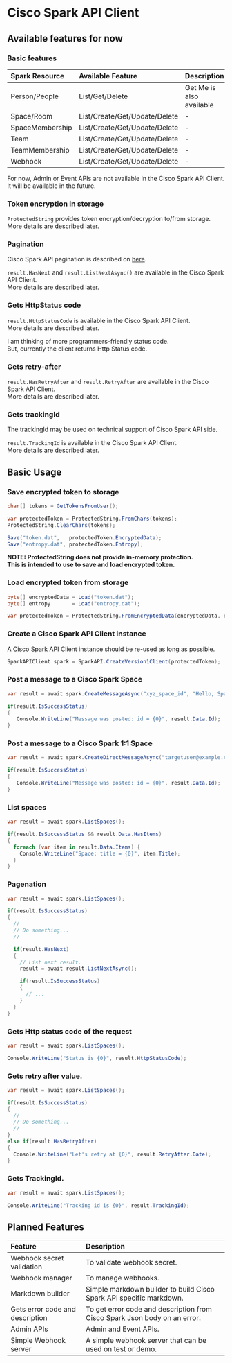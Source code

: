 # Cisco Spark API Client

## Available features for now

### Basic features

| Spark Resource | Available Feature | Description |
| :-------------- | :---------------------------- | :----------------------- |
| Person/People   | List/Get/Delete               | Get Me is also available |
| Space/Room      | List/Create/Get/Update/Delete | -                        |
| SpaceMembership | List/Create/Get/Update/Delete | -                        |
| Team            | List/Create/Get/Update/Delete | -                        |
| TeamMembership  | List/Create/Get/Update/Delete | -                        |
| Webhook         | List/Create/Get/Update/Delete | -                        |

For now, Admin or Event APIs are not available in the Cisco Spark API Client.  
It will be available in the future.

### Token encryption in storage
`ProtectedString` provides token encryption/decryption to/from storage.  
More details are described later.

### Pagination

Cisco Spark API pagination is described on [here](https://developer.ciscospark.com/pagination.html).

`result.HasNext` and `result.ListNextAsync()` are available in the Cisco Spark API Client.  
More details are described later.

### Gets HttpStatus code

`result.HttpStatusCode` is available in the Cisco Spark API Client.  
More details are described later.

I am thinking of more programmers-friendly status code.  
But, currently the client returns Http Status code.

### Gets retry-after

`result.HasRetryAfter` and `result.RetryAfter` are available in the Cisco Spark API Client.  
More details are described later.

### Gets trackingId

The trackingId may be used on technical support of Cisco Spark API side.

`result.TrackingId` is available in the Cisco Spark API Client.  
More details are described later.



## Basic Usage

### Save encrypted token to storage

``` csharp
char[] tokens = GetTokensFromUser();

var protectedToken = ProtectedString.FromChars(tokens);
ProtectedString.ClearChars(tokens);

Save("token.dat",   protectedToken.EncryptedData);
Save("entropy.dat", protectedToken.Entropy);
```

**NOTE: ProtectedString does not provide in-memory protection.  
This is intended to use to save and load encrypted token.**


### Load encrypted token from storage

``` csharp
byte[] encryptedData = Load("token.dat");
byte[] entropy       = Load("entropy.dat");

var protectedToken = ProtectedString.FromEncryptedData(encryptedData, entropy);
```

### Create a Cisco Spark API Client instance

A Cisco Spark API Client instance should be re-used as long as possible.

``` csharp
SparkAPIClient spark = SparkAPI.CreateVersion1Client(protectedToken);
```

### Post a message to a Cisco Spark Space

``` csharp
var result = await spark.CreateMessageAsync("xyz_space_id", "Hello, Spark!");

if(result.IsSuccessStatus)
{
   Console.WriteLine("Message was posted: id = {0}", result.Data.Id);
}
```

### Post a message to a Cisco Spark 1:1 Space

``` csharp
var result = await spark.CreateDirectMessageAsync("targetuser@example.com", "Hello, Spark!");

if(result.IsSuccessStatus)
{
   Console.WriteLine("Message was posted: id = {0}", result.Data.Id);
}
```

### List spaces

``` csharp
var result = await spark.ListSpaces();

if(result.IsSuccessStatus && result.Data.HasItems)
{
  foreach (var item in result.Data.Items) {
    Console.WriteLine("Space: title = {0}", item.Title);
  }  
}
```

### Pagenation

``` csharp
var result = await spark.ListSpaces();

if(result.IsSuccessStatus)
{
  //
  // Do something...
  //

  if(result.HasNext)
  {
    // List next result.
    result = await result.ListNextAsync();

    if(result.IsSuccessStatus)
    {
      // ...
    }
  }
}
```

### Gets Http status code of the request

``` csharp
var result = await spark.ListSpaces();

Console.WriteLine("Status is {0}", result.HttpStatusCode);
```

### Gets retry after value.

``` csharp
var result = await spark.ListSpaces();

if(result.IsSuccessStatus)
{
  //
  // Do something...
  //
}
else if(result.HasRetryAfter)
{
  Console.WriteLine("Let's retry at {0}", result.RetryAfter.Date);  
}
```

### Gets TrackingId.

``` csharp
var result = await spark.ListSpaces();

Console.WriteLine("Tracking id is {0}", result.TrackingId);  
```



## Planned Features

| Feature | Description |
| :------ | :---------- |
| Webhook secret validation | To validate webhook secret. |
| Webhook manager | To manage webhooks. |
| Markdown builder | Simple markdown builder to build Cisco Spark API specific markdown. |
| Gets error code and description | To get error code and description from Cisco Spark Json body on an error. |
| Admin APIs | Admin and Event APIs. |
| Simple Webhook server | A simple webhook server that can be used on test or demo.|
